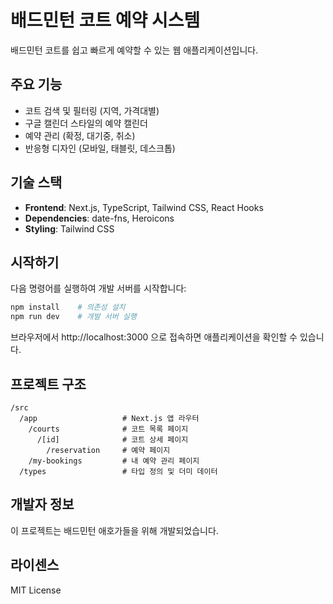 # 배드민턴 코트 예약 시스템

배드민턴 코트를 쉽고 빠르게 예약할 수 있는 웹 애플리케이션입니다. 

## 주요 기능

- 코트 검색 및 필터링 (지역, 가격대별)
- 구글 캘린더 스타일의 예약 캘린더
- 예약 관리 (확정, 대기중, 취소)
- 반응형 디자인 (모바일, 태블릿, 데스크톱)

## 기술 스택

- **Frontend**: Next.js, TypeScript, Tailwind CSS, React Hooks
- **Dependencies**: date-fns, Heroicons
- **Styling**: Tailwind CSS

## 시작하기

다음 명령어를 실행하여 개발 서버를 시작합니다:

```bash
npm install    # 의존성 설치
npm run dev    # 개발 서버 실행
```

브라우저에서 http://localhost:3000 으로 접속하면 애플리케이션을 확인할 수 있습니다.

## 프로젝트 구조

```
/src
  /app                   # Next.js 앱 라우터
    /courts              # 코트 목록 페이지
      /[id]              # 코트 상세 페이지
        /reservation     # 예약 페이지
    /my-bookings         # 내 예약 관리 페이지
  /types                 # 타입 정의 및 더미 데이터
```

## 개발자 정보

이 프로젝트는 배드민턴 애호가들을 위해 개발되었습니다.

## 라이센스

MIT License
